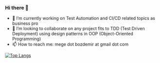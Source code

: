 ### Hi there 👋

- 🔭 I’m currently working on Test Automation and CI/CD related topics as business pro
- 👯 I’m looking to collaborate on any project fits to TDD (Test Driven Deployment) using design patterns in OOP (Object-Oriented Programming)
- 📫 How to reach me: mege dot bozdemir at gmail dot com

[![Top Langs](https://github-readme-stats.vercel.app/api/top-langs/?username=egebozdemir&layout=compact)](https://github.com/egebozdemir/github-readme-stats)
<!--
**egebozdemir/egebozdemir** is a ✨ _special_ ✨ repository because its `README.md` (this file) appears on your GitHub profile.

Here are some ideas to get you started:

- 🔭 I’m currently working on ...
- 🌱 I’m currently learning ...
- 👯 I’m looking to collaborate on ...
- 🤔 I’m looking for help with ...
- 💬 Ask me about ...
- 📫 How to reach me: ...
- 😄 Pronouns: ...
- ⚡ Fun fact: ...
-->
